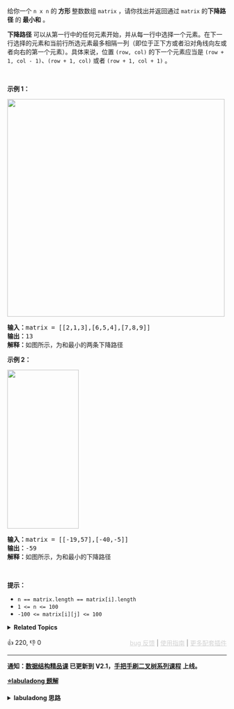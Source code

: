 <p>给你一个 <code>n x n</code> 的<strong> 方形 </strong>整数数组&nbsp;<code>matrix</code> ，请你找出并返回通过 <code>matrix</code> 的<strong>下降路径</strong><em> </em>的<strong> </strong><strong>最小和</strong> 。</p>

<p><strong>下降路径</strong> 可以从第一行中的任何元素开始，并从每一行中选择一个元素。在下一行选择的元素和当前行所选元素最多相隔一列（即位于正下方或者沿对角线向左或者向右的第一个元素）。具体来说，位置 <code>(row, col)</code> 的下一个元素应当是 <code>(row + 1, col - 1)</code>、<code>(row + 1, col)</code> 或者 <code>(row + 1, col + 1)</code> 。</p>

<p>&nbsp;</p>

<p><strong>示例 1：</strong></p>

<p><img alt="" src="https://assets.leetcode.com/uploads/2021/11/03/failing1-grid.jpg" style="height: 500px; width: 499px;" /></p>

<pre>
<strong>输入：</strong>matrix = [[2,1,3],[6,5,4],[7,8,9]]
<strong>输出：</strong>13
<strong>解释：</strong>如图所示，为和最小的两条下降路径
</pre>

<p><strong>示例 2：</strong></p>

<p><img alt="" src="https://assets.leetcode.com/uploads/2021/11/03/failing2-grid.jpg" style="height: 365px; width: 164px;" /></p>

<pre>
<strong>输入：</strong>matrix = [[-19,57],[-40,-5]]
<strong>输出：</strong>-59
<strong>解释：</strong>如图所示，为和最小的下降路径
</pre>

<p>&nbsp;</p>

<p><strong>提示：</strong></p>

<ul> 
 <li><code>n == matrix.length == matrix[i].length</code></li> 
 <li><code>1 &lt;= n &lt;= 100</code></li> 
 <li><code>-100 &lt;= matrix[i][j] &lt;= 100</code></li> 
</ul>

<details><summary><strong>Related Topics</strong></summary>数组 | 动态规划 | 矩阵</details><br>

<div>👍 220, 👎 0<span style='float: right;'><span style='color: gray;'><a href='https://github.com/labuladong/fucking-algorithm/discussions/939' target='_blank' style='color: lightgray;text-decoration: underline;'>bug 反馈</a> | <a href='https://labuladong.gitee.io/article/fname.html?fname=jb插件简介' target='_blank' style='color: lightgray;text-decoration: underline;'>使用指南</a> | <a href='https://labuladong.github.io/algo/images/others/%E5%85%A8%E5%AE%B6%E6%A1%B6.jpg' target='_blank' style='color: lightgray;text-decoration: underline;'>更多配套插件</a></span></span></div>

<div id="labuladong"><hr>

**通知：[数据结构精品课](https://aep.h5.xeknow.com/s/1XJHEO) 已更新到 V2.1，[手把手刷二叉树系列课程](https://aep.xet.tech/s/3YGcq3) 上线。**



<p><strong><a href="https://labuladong.github.io/article/slug.html?slug=minimum-falling-path-sum" target="_blank">⭐️labuladong 题解</a></strong></p>
<details><summary><strong>labuladong 思路</strong></summary>

## 基本思路

对于 `matrix[i][j]`，只有可能从 `matrix[i-1][j],matrix[i-1][j-1],matrix[i-1][j+1]` 这三个位置转移过来。

`dp` 函数的定义：从第一行（`matrix[0][..]`）向下落，落到位置 `matrix[i][j]` 的最小路径和为 `dp(matrix,i, j)`，因此答案就是：

```java
min(
    dp(matrix, i - 1, j),
    dp(matrix, i - 1, j - 1),
    dp(matrix, i - 1, j + 1)
)
```

**详细题解：[base case 和备忘录的初始值怎么定？](https://labuladong.github.io/article/fname.html?fname=备忘录等基础)**

**标签：[二维动态规划](https://mp.weixin.qq.com/mp/appmsgalbum?__biz=MzAxODQxMDM0Mw==&action=getalbum&album_id=2122017695998050308)，[动态规划](https://mp.weixin.qq.com/mp/appmsgalbum?__biz=MzAxODQxMDM0Mw==&action=getalbum&album_id=1318881141113536512)**

## 解法代码

提示：🟢 标记的是我写的解法代码，🤖 标记的是 chatGPT 翻译的多语言解法代码。如有错误，可以 [点这里](https://github.com/labuladong/fucking-algorithm/issues/1113) 反馈和修正。

<div class="tab-panel"><div class="tab-nav">
<button data-tab-item="cpp" class="tab-nav-button btn " data-tab-group="default" onclick="switchTab(this)">cpp🤖</button>

<button data-tab-item="python" class="tab-nav-button btn " data-tab-group="default" onclick="switchTab(this)">python🤖</button>

<button data-tab-item="java" class="tab-nav-button btn active" data-tab-group="default" onclick="switchTab(this)">java🟢</button>

<button data-tab-item="go" class="tab-nav-button btn " data-tab-group="default" onclick="switchTab(this)">go🤖</button>

<button data-tab-item="javascript" class="tab-nav-button btn " data-tab-group="default" onclick="switchTab(this)">javascript🤖</button>
</div><div class="tab-content">
<div data-tab-item="cpp" class="tab-item " data-tab-group="default"><div class="highlight">

```cpp
// 注意：cpp 代码由 chatGPT🤖 根据我的 java 代码翻译，旨在帮助不同背景的读者理解算法逻辑。
// 本代码已经通过力扣的测试用例，应该可直接成功提交。

class Solution {
public:
    int minFallingPathSum(vector<vector<int>>& matrix) {
        int n = matrix.size();
        int res = INT_MAX;
        // 备忘录里的值初始化为 66666
        vector<vector<int>> memo(n, vector<int>(n, 66666));
        // 终点可能在 matrix[n-1] 的任意一列
        for (int j = 0; j < n; j++) {
            res = min(res, dp(matrix, memo, n - 1, j));
        }
        return res;
    }

    int dp(vector<vector<int>>& matrix, vector<vector<int>>& memo, int i, int j) {
        // 1、索引合法性检查
        if (i < 0 || j < 0 || i >= matrix.size() || j >= matrix[0].size()) {
            return 99999;
        }
        // 2、base case
        if (i == 0) {
            return matrix[0][j];
        }
        // 3、查找备忘录，防止重复计算
        if (memo[i][j] != 66666) {
            return memo[i][j];
        }
        // 进行状态转移
        memo[i][j] = matrix[i][j] + three_min(
            dp(matrix, memo, i - 1, j),
            dp(matrix, memo, i - 1, j - 1),
            dp(matrix, memo, i - 1, j + 1)
        );

        return memo[i][j];
    }

    int three_min(int a, int b, int c) {
        return min(a, min(b, c));
    }
};
```

</div></div>

<div data-tab-item="python" class="tab-item " data-tab-group="default"><div class="highlight">

```python
# 注意：python 代码由 chatGPT🤖 根据我的 java 代码翻译，旨在帮助不同背景的读者理解算法逻辑。
# 本代码已经通过力扣的测试用例，应该可直接成功提交。

class Solution:
    def minFallingPathSum(self, matrix: List[List[int]]) -> int:
        n = len(matrix)
        res = float('inf')
        # 备忘录里的值初始化为 66666
        memo = [[66666]*n for _ in range(n)]
        # 终点可能在 matrix[n-1] 的任意一列
        for j in range(n):
            res = min(res, self.dp(matrix, memo, n-1, j))
        return res

    def dp(self, matrix, memo, i, j):
        # 1. 索引合法性检查
        if i < 0 or j < 0 or i >= len(matrix) or j >= len(matrix[0]):
            return 99999
        # 2. base case
        if i == 0:
            return matrix[0][j]
        # 3. 查找备忘录，防止重复计算
        if memo[i][j] != 66666:
            return memo[i][j]
        # 进行状态转移
        memo[i][j] = matrix[i][j] + min(
            self.dp(matrix, memo, i-1, j),
            self.dp(matrix, memo, i-1, j-1),
            self.dp(matrix, memo, i-1, j+1)
        )
        return memo[i][j]
```

</div></div>

<div data-tab-item="java" class="tab-item active" data-tab-group="default"><div class="highlight">

```java
class Solution {
    public int minFallingPathSum(int[][] matrix) {
        int n = matrix.length;
        int res = Integer.MAX_VALUE;
        // 备忘录里的值初始化为 66666
        memo = new int[n][n];
        for (int i = 0; i < n; i++) {
            Arrays.fill(memo[i], 66666);
        }
        // 终点可能在 matrix[n-1] 的任意一列
        for (int j = 0; j < n; j++) {
            res = Math.min(res, dp(matrix, n - 1, j));
        }
        return res;
    }

    // 备忘录
    int[][] memo;

    int dp(int[][] matrix, int i, int j) {
        // 1、索引合法性检查
        if (i < 0 || j < 0 ||
                i >= matrix.length ||
                j >= matrix[0].length) {

            return 99999;
        }
        // 2、base case
        if (i == 0) {
            return matrix[0][j];
        }
        // 3、查找备忘录，防止重复计算
        if (memo[i][j] != 66666) {
            return memo[i][j];
        }
        // 进行状态转移
        memo[i][j] = matrix[i][j] + min(
                dp(matrix, i - 1, j),
                dp(matrix, i - 1, j - 1),
                dp(matrix, i - 1, j + 1)
        );

        return memo[i][j];
    }/**<extend up -100>![](https://labuladong.github.io/pictures/备忘录基础/1.jpeg) */
    int min(int a, int b, int c) {
        return Math.min(a, Math.min(b, c));
    }
}
```

</div></div>

<div data-tab-item="go" class="tab-item " data-tab-group="default"><div class="highlight">

```go
// 注意：go 代码由 chatGPT🤖 根据我的 java 代码翻译，旨在帮助不同背景的读者理解算法逻辑。
// 本代码还未经过力扣测试，仅供参考，如有疑惑，可以参照我写的 java 代码对比查看。

import (
    "fmt"
    "math"
)

func minFallingPathSum(matrix [][]int) int {
    n := len(matrix)
    res := math.MaxInt32
    // 备忘录里的值初始化为 66666
    memo := make([][]int, n)
    for i := 0; i < n; i++ {
        memo[i] = make([]int, n)
        for j := 0; j < n; j++ {
            memo[i][j] = 66666
        }
    }
    // 终点可能在 matrix[n-1] 的任意一列
    for j := 0; j < n; j++ {
        res = min(res, dp(matrix, n-1, j, memo))
    }
    return res
}

// 备忘录
func dp(matrix [][]int, i, j int, memo [][]int) int {
    // 1、索引合法性检查
    if i < 0 || j < 0 ||
        i >= len(matrix) ||
        j >= len(matrix[0]) {
        return 99999
    }
    // 2、base case
    if i == 0 {
        return matrix[0][j]
    }
    // 3、查找备忘录，防止重复计算
    if memo[i][j] != 66666 {
        return memo[i][j]
    }
    memo[i][j] = matrix[i][j] + min(
        dp(matrix, i-1, j, memo),
        dp(matrix, i-1, j-1, memo),
        dp(matrix, i-1, j+1, memo),
    )
    return memo[i][j]
}

// 返回三个数中的最小值
func min(a, b, c int) int {
    return int(math.Min(float64(a), math.Min(float64(b), float64(c))))
}
```

</div></div>

<div data-tab-item="javascript" class="tab-item " data-tab-group="default"><div class="highlight">

```javascript
// 注意：javascript 代码由 chatGPT🤖 根据我的 java 代码翻译，旨在帮助不同背景的读者理解算法逻辑。
// 本代码已经通过力扣的测试用例，应该可直接成功提交。

var minFallingPathSum = function(matrix) {
    var n = matrix.length, res = Number.MAX_VALUE;
    // 备忘录里的值初始化为 66666
    var memo = new Array(n).map(() => new Array(n).fill(66666));
    // 终点可能在 matrix[n-1] 的任意一列
    for (var j = 0; j < n; j++) {
        res = Math.min(res, dp(matrix, n - 1, j));
    }
    return res;

    function dp(matrix, i, j) {
        // 1、索引合法性检查
        if (i < 0 || j < 0 || i >= matrix.length || j >= matrix[0].length) {
            return 99999;
        }
        // 2、base case
        if (i === 0) {
            return matrix[0][j];
        }
        // 3、查找备忘录，防止重复计算
        if (memo[i][j] !== 66666) {
            return memo[i][j];
        }
        // 进行状态转移
        memo[i][j] = matrix[i][j] + min(
            dp(matrix, i - 1, j),
            dp(matrix, i - 1, j - 1),
            dp(matrix, i - 1, j + 1)
        );
        return memo[i][j];
    }

    // 求三者最小值
    function min(a, b, c) {
        return Math.min(a, Math.min(b, c));
    }
};
```

</div></div>
</div></div>

</details>
</div>





